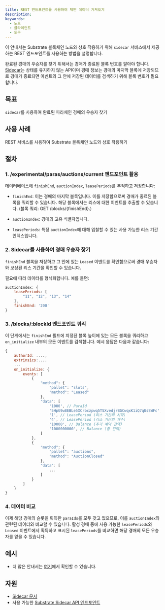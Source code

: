 ```yaml
---
title: REST 엔드포인트를 사용하여 체인 데이터 가져오기
description:
keywords:
  - 노드
  - 클라이언트
  - 도구
---
```


이 안내서는 Substrate 블록체인 노드와 상호 작용하기 위해 `sidecar` 서비스에서 제공하는 REST 엔드포인트를 사용하는 방법을 설명합니다.

완료된 경매의 우승자를 찾기 위해서는 경매가 종료된 블록 번호를 알아야 합니다. [Sidecar](https://github.com/paritytech/substrate-api-sidecar)는 상태를 유지하지 않는 API이며 경매 정보는 경매의 마지막 블록에 저장되므로 경매가 종료되면 이벤트와 그 안에 저장된 데이터를 검색하기 위해 블록 번호가 필요합니다.

## 목표

`sidecar`를 사용하여 완료된 파라체인 경매의 우승자 찾기

## 사용 사례

REST 서비스를 사용하여 Substrate 블록체인 노드와 상호 작용하기

## 절차

### 1. /experimental/paras/auctions/current 엔드포인트 활용

데이터베이스에 `finishEnd`, `auctionIndex`, `leasePeriods`를 추적하고 저장합니다:

- `finishEnd`: 이는 경매의 마지막 블록입니다. 이를 저장함으로써 경매가 종료된 블록을 쿼리할 수 있습니다. 해당 블록에서는 리스에 대한 이벤트를 추출할 수 있습니다. (블록 쿼리: GET /blocks/{finishEnd}.)

- `auctionIndex`: 경매의 고유 식별자입니다.

- `leasePeriods`: 특정 `auctionIndex`에 대해 입찰할 수 있는 사용 가능한 리스 기간 인덱스입니다.

### 2. Sidecar를 사용하여 경매 우승자 찾기

`finishEnd` 블록을 저장하고 그 안에 있는 `Leased` 이벤트를 확인함으로써 경매 우승자와 보상된 리스 기간을 확인할 수 있습니다.

필요에 따라 데이터를 형식화합니다. 예를 들면:

```js
auctionIndex: {
    leasePeriods: [
        "11", "12", "13", "14"
    ],
    finishEnd: '200'
}
```

### 3. /blocks/:blockId 엔드포인트 쿼리

이 단계에서는 `finishEnd` 필드에 지정된 블록 높이에 있는 모든 블록을 쿼리하고 `on_initialize` 내부의 모든 이벤트를 검색합니다. 예시 응답은 다음과 같습니다:

```js
{
    authorId: ....,
    extrinsics:....
    ...
    on_initialize: {
        events: [
            {
                "method": {
                    "pallet": "slots",
                    "method": "Leased"
                },
                "data": [
                    '1000', // ParaId
                    '5HpG9w8EBLe5XCrbczpwq5TSXvedjrBGCwqxK1iQ7qUsSWFc', // AccountId
                    '1', // LeasePeriod (리스 기간의 시작)
                    '4', // LeasePeriod (리스 기간의 개수)
                    '10000', // Balance (추가 예약 잔액)
                    '1000000000', // Balance (총 잔액)
                ]
            },
            {
                "method": {
                    "pallet": "auctions",
                    "method": "AuctionClosed"
                },
                "data": [
                    ...
                ]
            }
        ]
    }
}
```

### 4. 데이터 비교

이제 해당 경매의 슬롯을 획득한 `paraIds`를 모두 갖고 있으므로, 이를 `auctionIndex`와 관련된 데이터와 비교할 수 있습니다.
활성 경매 중에 사용 가능한 `leasePeriods`와 `Leased` 이벤트에서 획득하고 표시된 `leasePeriods`를 비교하면 해당 경매의 모든 우승자를 얻을 수 있습니다.

## 예시

- 더 많은 안내서는 [여기](https://github.com/paritytech/substrate-api-sidecar/tree/master/guides)에서 확인할 수 있습니다.

## 자원

- [Sidecar 문서](https://github.com/paritytech/substrate-api-sidecar)
- 사용 가능한 [Substrate Sidecar API 엔드포인트](https://paritytech.github.io/substrate-api-sidecar/dist/)